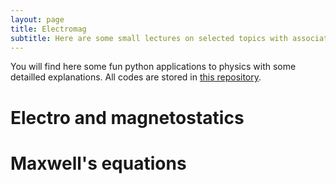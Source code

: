 ```yaml
---
layout: page
title: Electromag
subtitle: Here are some small lectures on selected topics with associated illustrative codes you can play with.
---
```


You will find here some fun python applications to physics with some detailled explanations. All codes are stored in [this repository](https://github.com/YoloNomy).

# Electro and magnetostatics

# Maxwell's equations